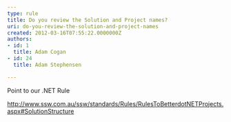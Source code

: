 ```yaml
---
type: rule
title: Do you review the Solution and Project names?
uri: do-you-review-the-solution-and-project-names
created: 2012-03-16T07:55:22.0000000Z
authors:
- id: 1
  title: Adam Cogan
- id: 24
  title: Adam Stephensen

---
```




<span class='intro'> <div><span>Point to our .NET Rule</span></div>
<div><span><a href="https&#58;//mail.ssw.com.au/owa/redir.aspx?C=796a6508899b4b10ac0182d591160c2c&amp;URL=http&#58;//www.ssw.com.au/ssw/standards/Rules/RulesToBetterdotNETProjects.aspx%23SolutionStructure" target="_blank">http&#58;//www.ssw.com.au/ssw/standards/Rules/RulesToBetterdotNETProjects.aspx#SolutionStructure</a> </span></div>
<div style="margin&#58;0px;"><font size="2" face="Calibri,sans-serif"><span style="font-size&#58;11pt;">&#160;</span></font></div> </span>




